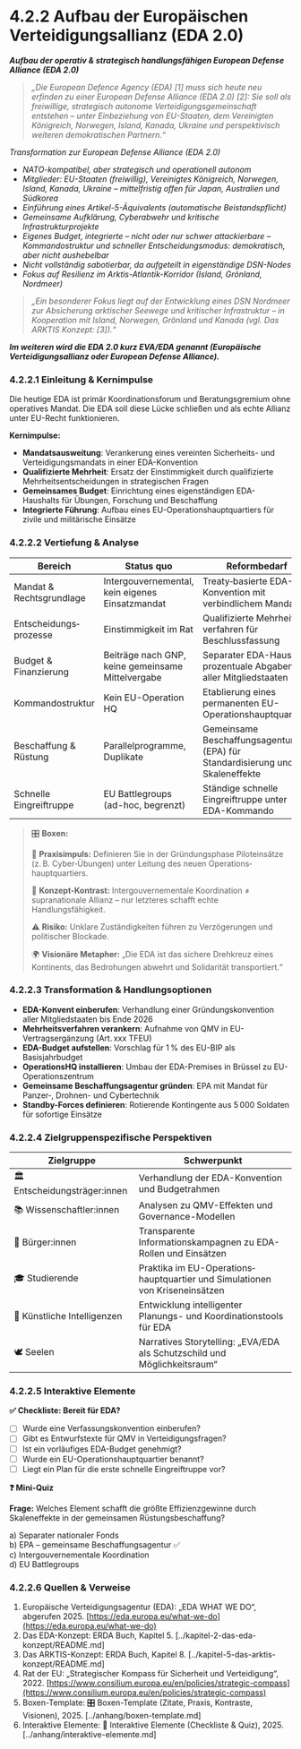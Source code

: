 # 4.2.2 Aufbau der Europäischen Verteidigungsallianz (EDA 2.0)

_**Aufbau der operativ & strategisch handlungsfähigen European Defense Alliance (EDA 2.0)**_

> _„Die European Defence Agency (EDA) \[1] muss sich heute neu erfinden zu einer European Defense Alliance (EDA 2.0) \[2]: Sie soll als freiwillige, strategisch autonome Verteidigungsgemeinschaft entstehen – unter Einbeziehung von EU-Staaten, dem Vereinigten Königreich, Norwegen, Island, Kanada, Ukraine und perspektivisch weiteren demokratischen Partnern.“_

_Transformation zur European Defense Alliance (EDA 2.0)_

* _NATO-kompatibel, aber strategisch und operationell autonom_
* _Mitglieder: EU-Staaten (freiwillig), Vereinigtes Königreich, Norwegen, Island, Kanada, Ukraine – mittelfristig offen für Japan, Australien und Südkorea_
* _Einführung eines Artikel-5-Äquivalents (automatische Beistandspflicht)_
* _Gemeinsame Aufklärung, Cyberabwehr und kritische Infrastrukturprojekte_
* _Eigenes Budget, integrierte – nicht oder nur schwer attackierbare – Kommandostruktur und schneller Entscheidungsmodus: demokratisch, aber nicht aushebelbar_
* _Nicht vollständig sabotierbar, da aufgeteilt in eigenständige DSN-Nodes_
* _Fokus auf Resilienz im Arktis-Atlantik-Korridor (Island, Grönland, Nordmeer)_

> _„Ein besonderer Fokus liegt auf der Entwicklung eines DSN Nordmeer zur Absicherung arktischer Seewege und kritischer Infrastruktur – in Kooperation mit Island, Norwegen, Grönland und Kanada (vgl. Das ARKTIS Konzept: \[3]).“_

_**Im weiteren wird die EDA 2.0 kurz EVA/EDA genannt (Europäische Verteidigungsallianz oder European Defense Alliance).**_

### 4.2.2.1 Einleitung & Kernimpulse

Die heutige EDA ist primär Koordinations­forum und Beratungsgremium ohne operatives Mandat. Die EDA soll diese Lücke schließen und als echte Allianz unter EU-Recht funktionieren.

**Kernimpulse:**

* **Mandatsausweitung**: Verankerung eines vereinten Sicherheits- und Verteidigungs­mandats in einer EDA-Konvention
* **Qualifizierte Mehrheit**: Ersatz der Einstimmigkeit durch qualifizierte Mehrheits­entscheidungen in strategischen Fragen
* **Gemeinsames Budget**: Einrichtung eines eigenständigen EDA-Haushalts für Übungen, Forschung und Beschaffung
* **Integrierte Führung**: Aufbau eines EU-Operationshauptquartiers für zivile und militärische Einsätze

### 4.2.2.2 Vertiefung & Analyse

| Bereich                  | Status quo                                        | Reformbedarf                                                                |
| ------------------------ | ------------------------------------------------- | --------------------------------------------------------------------------- |
| Mandat & Rechtsgrundlage | Intergouvernemental, kein eigenes Einsatzmandat   | Treaty‑basierte EDA-Konvention mit verbindlichem Mandat                     |
| Entscheidungs­prozesse   | Einstimmigkeit im Rat                             | Qualifizierte Mehrheits­verfahren für Beschlussfassung                      |
| Budget & Finanzierung    | Beiträge nach GNP, keine gemeinsame Mittelvergabe | Separater EDA-Haushalt, prozentuale Abgaben aller Mitgliedstaaten           |
| Kommandostruktur         | Kein EU-Operation HQ                              | Etablierung eines permanenten EU-Operationshauptquartiers                   |
| Beschaffung & Rüstung    | Parallelprogramme, Duplikate                      | Gemeinsame Beschaffungsagentur (EPA) für Standardisierung und Skaleneffekte |
| Schnelle Eingreiftruppe  | EU Battlegroups (ad-hoc, begrenzt)                | Ständige schnelle Eingreiftruppe unter EDA-Kommando                         |

> 🎛️ **Boxen:**
>
> 📌 **Praxisimpuls:** Definieren Sie in der Gründungsphase Pilot­einsätze (z. B. Cyber‑Übungen) unter Leitung des neuen Operations­hauptquartiers.
>
> 🧠 **Konzept-Kontrast:** Intergouvernementale Koordination ≠ supranationale Allianz – nur letzteres schafft echte Handlungsfähigkeit.
>
> ⚠️ **Risiko:** Unklare Zuständigkeiten führen zu Verzögerungen und politischer Blockade.
>
> 🌍 **Visionäre Metapher:** „Die EDA ist das sichere Drehkreuz eines Kontinents, das Bedrohungen abwehrt und Solidarität transportiert.“

### 4.2.2.3 Transformation & Handlungsoptionen

* **EDA-Konvent einberufen**: Verhandlung einer Gründungs­konvention aller Mitgliedstaaten bis Ende 2026
* **Mehrheitsverfahren verankern**: Aufnahme von QMV in EU-Vertragsergänzung (Art. xxx TFEU)
* **EDA-Budget aufstellen**: Vorschlag für 1 % des EU-BIP als Basisjahrbudget
* **Operations­HQ installieren**: Umbau der EDA-Premises in Brüssel zu EU-Operations­zentrum
* **Gemeinsame Beschaffungs­agentur gründen**: EPA mit Mandat für Panzer‑, Drohnen- und Cybertechnik
* **Standby-Forces definieren**: Rotierende Kontingente aus 5 000 Soldaten für sofortige Einsätze

### 4.2.2.4 Zielgruppenspezifische Perspektiven

| Zielgruppe                    | Schwerpunkt                                                                  |
| ----------------------------- | ---------------------------------------------------------------------------- |
| 🏛️ Entscheidungsträger:innen | Verhandlung der EDA-Konvention und Budgetrahmen                              |
| 📚 Wissenschaftler:innen      | Analysen zu QMV-Effekten und Governance-Modellen                             |
| 🧍 Bürger:innen               | Transparente Informationskampagnen zu EDA-Rollen und Einsätzen               |
| 🎓 Studierende                | Praktika im EU-Operations­hauptquartier und Simulationen von Kriseneinsätzen |
| 🤖 Künstliche Intelligenzen   | Entwicklung intelligenter Planungs- und Koordinations­tools für EDA          |
| 🕊️ Seelen                    | Narratives Storytelling: „EVA/EDA als Schutzschild und Möglichkeitsraum“     |

### 4.2.2.5 Interaktive Elemente

**✅ Checkliste: Bereit für EDA?**

* [ ] Wurde eine Verfassungskonvention einberufen?
* [ ] Gibt es Entwurfstexte für QMV in Verteidigungsfragen?
* [ ] Ist ein vorläufiges EDA-Budget genehmigt?
* [ ] Wurde ein EU-Operations­hauptquartier benannt?
* [ ] Liegt ein Plan für die erste schnelle Eingreif­truppe vor?

**❓ Mini-Quiz**

**Frage:** Welches Element schafft die größte Effizienzgewinne durch Skaleneffekte in der gemeinsamen Rüstungsbeschaffung?

a) Separater nationaler Fonds\
b) EPA – gemeinsame Beschaffungs­agentur ✅\
c) Intergouvernementale Koordination\
d) EU Battlegroups

### 4.2.2.6 Quellen & Verweise

1. Europäische Verteidigungsagentur (EDA): „EDA WHAT WE DO“, abgerufen 2025. [https://eda.europa.eu/what-we-do](https://eda.europa.eu/what-we-do)
2. Das EDA-Konzept: ERDA Buch, Kapitel 5. \[../kapitel-2-das-eda-konzept/README.md]
3. Das ARKTIS-Konzept: ERDA Buch, Kapitel 8. \[../kapitel-5-das-arktis-konzept/README.md]
4. Rat der EU: „Strategischer Kompass für Sicherheit und Verteidigung“, 2022. [https://www.consilium.europa.eu/en/policies/strategic-compass](https://www.consilium.europa.eu/en/policies/strategic-compass)
5. Boxen-Template: 🎛️ Boxen-Template (Zitate, Praxis, Kontraste, Visionen), 2025. \[../anhang/boxen-template.md]
6. Interaktive Elemente: 🧩 Interaktive Elemente (Checkliste & Quiz), 2025. \[../anhang/interaktive-elemente.md]
